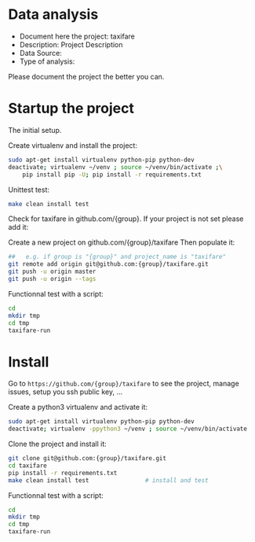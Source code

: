 # Data analysis
- Document here the project: taxifare
- Description: Project Description
- Data Source:
- Type of analysis:

Please document the project the better you can.

# Startup the project

The initial setup.

Create virtualenv and install the project:
```bash
sudo apt-get install virtualenv python-pip python-dev
deactivate; virtualenv ~/venv ; source ~/venv/bin/activate ;\
    pip install pip -U; pip install -r requirements.txt
```

Unittest test:
```bash
make clean install test
```

Check for taxifare in github.com/{group}. If your project is not set please add it:

Create a new project on github.com/{group}/taxifare
Then populate it:

```bash
##   e.g. if group is "{group}" and project_name is "taxifare"
git remote add origin git@github.com:{group}/taxifare.git
git push -u origin master
git push -u origin --tags
```

Functionnal test with a script:

```bash
cd
mkdir tmp
cd tmp
taxifare-run
```

# Install

Go to `https://github.com/{group}/taxifare` to see the project, manage issues,
setup you ssh public key, ...

Create a python3 virtualenv and activate it:

```bash
sudo apt-get install virtualenv python-pip python-dev
deactivate; virtualenv -ppython3 ~/venv ; source ~/venv/bin/activate
```

Clone the project and install it:

```bash
git clone git@github.com:{group}/taxifare.git
cd taxifare
pip install -r requirements.txt
make clean install test                # install and test
```
Functionnal test with a script:

```bash
cd
mkdir tmp
cd tmp
taxifare-run
```
